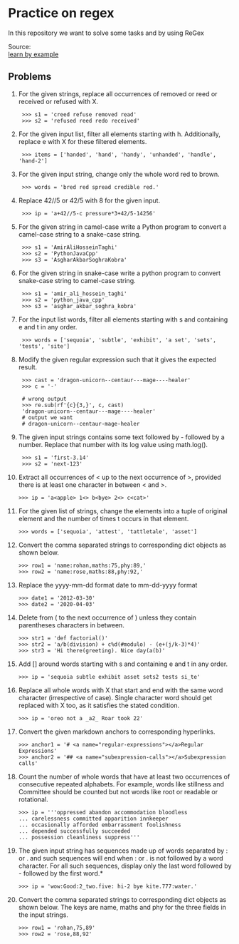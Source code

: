 # Practice on regex

In this repository we want to solve some tasks and by using ReGex 

Source:  
[learn by example](https://learnbyexample.github.io/py_regular_expressions/Exercise_solutions.html)


## Problems

1. For the given strings, replace all occurrences of removed or reed or received or refused with X.

        >>> s1 = 'creed refuse removed read'  
        >>> s2 = 'refused reed redo received'


2. For the given input list, filter all elements starting with h. Additionally, replace e with X for these filtered elements.

        >>> items = ['handed', 'hand', 'handy', 'unhanded', 'handle', 'hand-2']


3. For the given input string, change only the whole word red to brown.

        >>> words = 'bred red spread credible red.'


4. Replace 42//5 or 42/5 with 8 for the given input.

        >>> ip = 'a+42//5-c pressure*3+42/5-14256'


5. For the given string in camel-case write a Python program to convert a camel-case string to a snake-case string.

        >>> s1 = 'AmirAliHosseinTaghi'
        >>> s2 = 'PythonJavaCpp'
        >>> s3 = 'AsgharAkbarSoghraKobra'


6. For the given string in snake-case write a python program to convert snake-case string to camel-case string.

        >>> s1 = 'amir_ali_hossein_taghi'
        >>> s2 = 'python_java_cpp'
        >>> s3 = 'asghar_akbar_soghra_kobra'


7. For the input list words, filter all elements starting with s and containing e and t in any order.

        >>> words = ['sequoia', 'subtle', 'exhibit', 'a set', 'sets', 'tests', 'site']


8. Modify the given regular expression such that it gives the expected result.

        >>> cast = 'dragon-unicorn--centaur---mage----healer'
        >>> c = '-'

        # wrong output
        >>> re.sub(rf'{c}{3,}', c, cast)
        'dragon-unicorn--centaur---mage----healer'
        # output we want
        # dragon-unicorn--centaur-mage-healer


9. The given input strings contains some text followed by - followed by a number. Replace that number with its log value using math.log().

        >>> s1 = 'first-3.14'
        >>> s2 = 'next-123'


10. Extract all occurrences of < up to the next occurrence of >, provided there is at least one character in between < and >.

        >>> ip = 'a<apple> 1<> b<bye> 2<> c<cat>'


11. For the given list of strings, change the elements into a tuple of original element and the number of times t occurs in that element.

        >>> words = ['sequoia', 'attest', 'tattletale', 'asset']


12. Convert the comma separated strings to corresponding dict objects as shown below.

        >>> row1 = 'name:rohan,maths:75,phy:89,'
        >>> row2 = 'name:rose,maths:88,phy:92,'
    

13. Replace the yyyy-mm-dd format date to mm-dd-yyyy format

        >>> date1 = '2012-03-30'
        >>> date2 = '2020-04-03'


14. Delete from ( to the next occurrence of ) unless they contain parentheses characters in between.

        >>> str1 = 'def factorial()'
        >>> str2 = 'a/b(division) + c%d(#modulo) - (e+(j/k-3)*4)'
        >>> str3 = 'Hi there(greeting). Nice day(a(b)'
    

15. Add [] around words starting with s and containing e and t in any order.

        >>> ip = 'sequoia subtle exhibit asset sets2 tests si_te'


16. Replace all whole words with X that start and end with the same word character (irrespective of case). Single character word should get replaced with X too, as it satisfies the stated condition.

        >>> ip = 'oreo not a _a2_ Roar took 22'


17. Convert the given markdown anchors to corresponding hyperlinks.

        >>> anchor1 = '# <a name="regular-expressions"></a>Regular Expressions'
        >>> anchor2 = '## <a name="subexpression-calls"></a>Subexpression calls'


18. Count the number of whole words that have at least two occurrences of consecutive repeated alphabets. For example, words like stillness and Committee should be counted but not words like root or readable or rotational.

        >>> ip = '''oppressed abandon accommodation bloodless
        ... carelessness committed apparition innkeeper
        ... occasionally afforded embarrassment foolishness
        ... depended successfully succeeded
        ... possession cleanliness suppress'''


19. The given input string has sequences made up of words separated by : or . and such sequences will end when : or . is not followed by a word character. For all such sequences, display only the last word followed by - followed by the first word.*

        >>> ip = 'wow:Good:2_two.five: hi-2 bye kite.777:water.'


20. Convert the comma separated strings to corresponding dict objects as shown below. The keys are name, maths and phy for the three fields in the input strings.

        >>> row1 = 'rohan,75,89'
        >>> row2 = 'rose,88,92'

